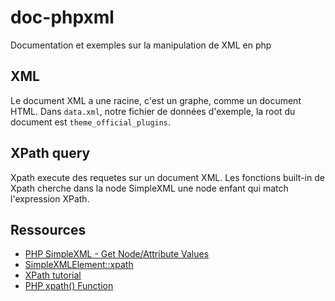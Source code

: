# doc-phpxml

Documentation et exemples sur la manipulation de XML en php


## XML

Le document XML a une racine, c'est un graphe, comme un document HTML. Dans `data.xml`, notre fichier de données d'exemple, la root du document est `theme_official_plugins`.

## XPath query

Xpath execute des requetes sur un document XML. Les fonctions built-in de Xpath cherche dans la node SimpleXML une node enfant qui match l'expression XPath.



## Ressources

- [PHP SimpleXML - Get Node/Attribute Values](https://www.w3schools.com/php/php_xml_simplexml_get.asp)
- [SimpleXMLElement::xpath](https://www.php.net/manual/en/simplexmlelement.xpath.php)
- [XPath tutorial](https://www.w3schools.com/xml/xpath_intro.asp)
- [PHP xpath() Function](https://www.w3schools.com/php/func_simplexml_xpath.asp)